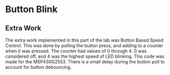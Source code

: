 # Button Blink

## Extra Work
The extra work implemented in this part of the lab was Button Based Speed Control. This was done by polling the button press, and adding to a counter when it was pressed. The counter had values of 0 through 4. 0 was considered off, and 4 was the highest speed of LED blinking. This code was made for the MSP430G2553. There is a small delay during the button poll to account for button debouncing.
